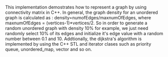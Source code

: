 This implementation demostrates how to represent a  graph by using connectivity matrix in C++. 
In general, the graph density for an unordered graph is calculated as : density=numofEdges/maxnumOfEdges, where maxnumOfEdges = (vertices-1)*vertices/2. So in order to generate a random unordered graph with density 10% for example, we just need randomly select 10% of its edges and initialize it's edge value with a random number between 0.1 and 10.
Addtionally, the dijkstra's algorithm is implemented by using the C++ STL and iterator clases such as priority queue, unordered_map, vector and so on.
